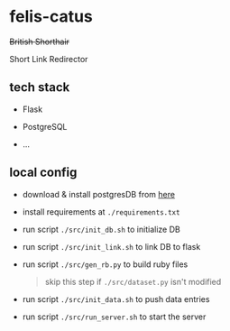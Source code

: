 # felis-catus
~~British Shorthair~~

Short Link Redirector

## tech stack

* Flask

* PostgreSQL

* ...

## local config

* download & install postgresDB from [here](https://postgresapp.com/downloads.html)

* install requirements at `./requirements.txt`

* run script `./src/init_db.sh` to initialize DB

* run script `./src/init_link.sh` to link DB to flask

* run script `./src/gen_rb.py` to build ruby files
    > skip this step if `./src/dataset.py` isn't modified

* run script `./src/init_data.sh` to push data entries

* run script `./src/run_server.sh` to start the server
